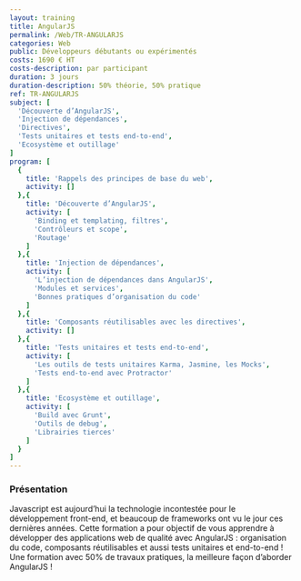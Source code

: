 ```yaml
---
layout: training
title: AngularJS
permalink: /Web/TR-ANGULARJS
categories: Web
public: Développeurs débutants ou expérimentés
costs: 1690 € HT
costs-description: par participant
duration: 3 jours
duration-description: 50% théorie, 50% pratique
ref: TR-ANGULARJS
subject: [
  'Découverte d’AngularJS',
  'Injection de dépendances',
  'Directives',
  'Tests unitaires et tests end-to-end',
  'Ecosystème et outillage'
]
program: [
  {
    title: 'Rappels des principes de base du web',
    activity: []
  },{
    title: 'Découverte d’AngularJS',
    activity: [
      'Binding et templating, filtres',
      'Contrôleurs et scope',
      'Routage'
    ]
  },{
    title: 'Injection de dépendances',
    activity: [
      'L’injection de dépendances dans AngularJS',
      'Modules et services',
      'Bonnes pratiques d’organisation du code'
    ]
  },{
    title: 'Composants réutilisables avec les directives',
    activity: []
  },{
    title: 'Tests unitaires et tests end-to-end',
    activity: [
      'Les outils de tests unitaires Karma, Jasmine, les Mocks',
      'Tests end-to-end avec Protractor'
    ]
  },{
    title: 'Ecosystème et outillage',
    activity: [
      'Build avec Grunt',
      'Outils de debug',
      'Librairies tierces'
    ]
  }
]
---
```


### Présentation

Javascript est aujourd’hui la technologie incontestée pour le développement front-end, et beaucoup de frameworks ont vu le jour ces dernières années.
Cette formation a pour objectif de vous apprendre à développer des applications web de qualité avec AngularJS : organisation du code, composants réutilisables et aussi tests unitaires et end-to-end !
Une formation avec 50% de travaux pratiques, la meilleure façon d’aborder AngularJS !
